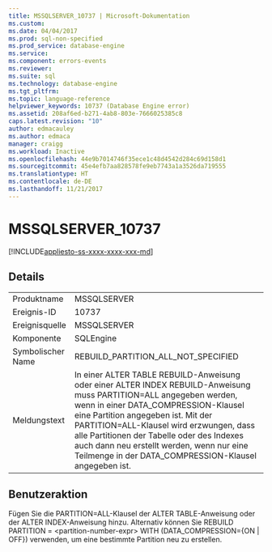 ```yaml
---
title: MSSQLSERVER_10737 | Microsoft-Dokumentation
ms.custom: 
ms.date: 04/04/2017
ms.prod: sql-non-specified
ms.prod_service: database-engine
ms.service: 
ms.component: errors-events
ms.reviewer: 
ms.suite: sql
ms.technology: database-engine
ms.tgt_pltfrm: 
ms.topic: language-reference
helpviewer_keywords: 10737 (Database Engine error)
ms.assetid: 208af6ed-b271-4ab8-803e-7666025385c8
caps.latest.revision: "10"
author: edmacauley
ms.author: edmaca
manager: craigg
ms.workload: Inactive
ms.openlocfilehash: 44e9b7014746f35ece1c48d4542d284c69d158d1
ms.sourcegitcommit: 45e4efb7aa828578fe9eb7743a1a3526da719555
ms.translationtype: HT
ms.contentlocale: de-DE
ms.lasthandoff: 11/21/2017
---
```

# <a name="mssqlserver10737"></a>MSSQLSERVER_10737
[!INCLUDE[appliesto-ss-xxxx-xxxx-xxx-md](../../includes/appliesto-ss-xxxx-xxxx-xxx-md.md)]
  
## <a name="details"></a>Details  
  
|||  
|-|-|  
|Produktname|MSSQLSERVER|  
|Ereignis-ID|10737|  
|Ereignisquelle|MSSQLSERVER|  
|Komponente|SQLEngine|  
|Symbolischer Name|REBUILD_PARTITION_ALL_NOT_SPECIFIED|  
|Meldungstext|In einer ALTER TABLE REBUILD-Anweisung oder einer ALTER INDEX REBUILD-Anweisung muss PARTITION=ALL angegeben werden, wenn in einer DATA_COMPRESSION-Klausel eine Partition angegeben ist. Mit der PARTITION=ALL-Klausel wird erzwungen, dass alle Partitionen der Tabelle oder des Indexes auch dann neu erstellt werden, wenn nur eine Teilmenge in der DATA_COMPRESSION-Klausel angegeben ist.|  
  
## <a name="user-action"></a>Benutzeraktion  
Fügen Sie die PARTITION=ALL-Klausel der ALTER TABLE-Anweisung oder der ALTER INDEX-Anweisung hinzu. Alternativ können Sie REBUILD PARTITION = \<partition-number-expr> WITH (DATA_COMPRESSION={ON | OFF}) verwenden, um eine bestimmte Partition neu zu erstellen.  
  
